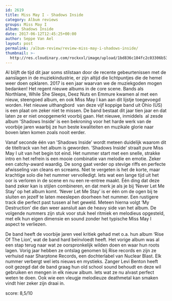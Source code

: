 ```yaml
---
id: 2619
title: Miss May I - Shadows Inside
category: Album reviews
groups: Miss May I
album: Shadows Inside
date: 2017-06-12T12:45:25+00:00
author: Seppe Van Ael
layout: post
permalink: /album-review/review-miss-may-i-shadows-inside/
thumbnail: >-
  http://res.cloudinary.com/rockxxl/image/upload/1bd836c104fc2c03306b5305bc4dc7f6.1000x1000x1.jpg
---
```

Al blijft de tijd dit jaar soms stilstaan door de recente gebeurtenissen met de aanslagen in de muziekindustrie, er zijn altijd die lichtpuntjes die de hemel weer doen opklaren. 2017 is een jaar waarvan we de muziekgoden mogen bedanken! Het regent nieuwe albums in de core scene. Bands als Northlane, While She Sleeps, Deez Nuts en Emmure kwamen al met een nieuw, steengoed album, en ook Miss May I kan aan dit lijstje toegevoegd worden. Het nieuwe uithangbord  van deze vijf koppige band uit Ohio (US) is een plaat om zeker niet te missen. De band bestaat dit jaar tien jaar en dat laten ze er niet onopgemerkt voorbij gaan. Het nieuwe, inmiddels  al zesde album 'Shadows Inside' is een bekroning voor het harde werk van de voorbije jaren waarbij ze hun beste kwaliteiten en muzikale glorie naar boven laten komen zoals nooit eerder.
  
Vanaf seconde één van 'Shadows Inside’ wordt meteen duidelijk waarom dit de titeltrack van het album is geworden. ‘Shadows Inside’ straalt pure Miss May I uit van het begin tot eind. Het nummer start met een snelle, strakke intro en het refrein is een mooie combinatie van melodie en emotie. Zeker een catchy-award waardig. De song gaat verder op stevige riffs en perfecte afwisseling van cleans en screams. Niet te vergeten is het de korte, maar krachtige solo die het nummer vervolledigt. Iets wat een lange tijd uit het oor is verloren in de scene en nu een re-entree maakt. Één ding dat deze band zeker kan is stijlen combineren, en dat merk je als je bij ‘Never Let Me Stay’ op het album komt. ‘Never Let Me Stay’ is er één om de ogen bij te sluiten en jezelf te laten meeslepen doorheen het nummer. Een rustigere track die perfect past tussen al het geweld. Meteen hierna volgt ‘My Destruction’ die dan weer aansluit aan de heavy side van het album. De volgende nummers zijn stuk voor stuk heel ritmiek en melodieus opgesteld, met elk hun eigen dimensie en sound zonder het typische Miss May I aspect te verliezen.

De band heeft de voorbije jaren veel kritiek gehad met o.a. hun album ‘Rise Of The Lion’, wat de band hard beïnvloedt heeft. Het vorige album was al een stap terug naar wat ze oorspronkelijk wilden doen en waar hun roots lagen. Vorig jaar hebben ze ontslag genomen bij Rise records en zijn ze verhuisd naar Sharptone Records, een dochterlabel van Nuclear Blast. Elk nummer verbergt wel iets nieuws en mystieks. Zanger Levi Benton heeft ooit gezegd dat de band graag hun old school sound behoudt en deze wil gebruiken en mengen in elk nieuw album. Iets wat ze nu alvast perfect weten te doen. Ook wie een vleugje melodieuze deathmetal kan smaken vindt hier zeker zijn draai in.

score: 8,5/10


